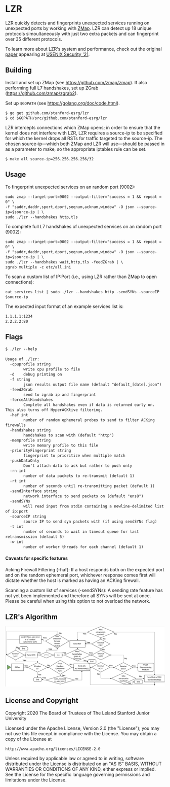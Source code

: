 LZR
=========

LZR quickly detects and fingerprints unexpected services running on unexpected ports by working with [ZMap](https://github.com/zmap/zmap). LZR can detect up 18 unique protocols simoultaneously with just two extra packets and can fingerprint over 35 different protocols. 

To learn more about LZR's system and performance, check out the original [paper](https://lizizhikevich.github.io/assets/papers/lzr.pdf) appearing at [USENIX Security '21](https://www.usenix.org/conference/usenixsecurity21).

## Building

Install and set up ZMap (see https://github.com/zmap/zmap). If also performing full L7 handshakes, set up ZGrab (https://github.com/zmap/zgrab2).

Set up `$GOPATH` (see https://golang.org/doc/code.html).
```
$ go get github.com/stanford-esrg/lzr
$ cd $GOPATH/src/github.com/stanford-esrg/lzr
```

LZR intercepts connections which ZMap opens; in order to ensure that the kernel does not interfere with LZR, LZR requires a source-ip to be specified for which the kernel drops all RSTs for traffic targeted to the source-ip. The chosen source-ip&mdash;which both ZMap and LZR will use&mdash;should be passed in as a parameter to make, so the appropriate iptables rule can be set.
```
$ make all source-ip=256.256.256.256/32
```

## Usage

To fingerprint unexpected services on an random port (9002):

```
sudo zmap --target-port=9002 --output-filter="success = 1 && repeat = 0" \
-f "saddr,daddr,sport,dport,seqnum,acknum,window" -O json --source-ip=$source-ip | \
sudo ./lzr --handshakes http,tls
```

To complete full L7 handshakes of unexpected services on an random port (9002):

```
sudo zmap --target-port=9002 --output-filter="success = 1 && repeat = 0" \
-f "saddr,daddr,sport,dport,seqnum,acknum,window" -O json --source-ip=$source-ip | \
sudo ./lzr --handshakes wait,http,tls -feedZGrab | \
zgrab multiple -c etc/all.ini 
```

To scan a custom list of IP:Port (i.e., using LZR rather than ZMap to open connections):

```
cat services_list | sudo ./lzr --handshakes http -sendSYNs -sourceIP $source-ip 
```

The expected input format of an example services list is:
```
1.1.1.1:1234
2.2.2.2:80
```


## Flags
```
$ ./lzr --help

Usage of ./lzr:
  -cpuprofile string
    	write cpu profile to file
  -d	debug printing on
  -f string
    	json results output file name (default "default_[date].json")
  -feedZGrab
    	send to zgrab ip and fingerprint
  -forceAllHandshakes
    	Complete all handshakes even if data is returned early on. This also turns off HyperACKtive filtering.
  -haf int
    	number of random ephemeral probes to send to filter ACKing firewalls
  -handshakes string
    	handshakes to scan with (default "http")
  -memprofile string
    	write memory profile to this file
  -priorityFingerprint string
    	fingerprint to prioritize when multiple match
  -pushDataOnly
    	Don't attach data to ack but rather to push only
  -rn int
    	number of data packets to re-transmit (default 1)
  -rt int
    	number of seconds until re-transmitting packet (default 1)
  -sendInterface string
    	network interface to send packets on (default "ens8")
  -sendSYNs
    	will read input from stdin containing a newline-delimited list of ip:port
  -sourceIP string
    	source IP to send syn packets with (if using sendSYNs flag)
  -t int
    	number of seconds to wait in timeout queue for last retransmission (default 5)
  -w int
    	number of worker threads for each channel (default 1)
```

#### Caveats for specific features
Acking Firewall Filtering (-haf): If a host responds both on the expected port and on the random ephemeral port, whichever response comes first will dictate whether the host is marked as having an ACKing firewall. 

Scanning a custom list of services (-sendSYNs): A sending rate feature has not yet been implemented and therefore all SYNs will be sent at once. Please be careful when using this option to not overload the network. 

## LZR's Algorithm

![](etc/LZRFlow.png)

## License and Copyright

Copyright 2020 The Board of Trustees of The Leland Stanford Junior University

Licensed under the Apache License, Version 2.0 (the "License");
you may not use this file except in compliance with the License.
You may obtain a copy of the License at

    http://www.apache.org/licenses/LICENSE-2.0

Unless required by applicable law or agreed to in writing, software
distributed under the License is distributed on an "AS IS" BASIS,
WITHOUT WARRANTIES OR CONDITIONS OF ANY KIND, either express or implied.
See the License for the specific language governing permissions and
limitations under the License.
